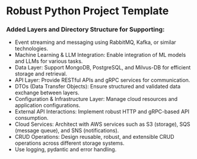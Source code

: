 # Robust Python Project Template

### Added Layers and Directory Structure for Supporting:
- Event streaming and messaging using RabbitMQ, Kafka, or similar technologies.
- Machine Learning & LLM Integration: Enable integration of ML models and LLMs for various tasks.
- Data Layer: Support MongoDB, PostgreSQL, and Milvus-DB for efficient storage and retrieval.
- API Layer: Provide RESTful APIs and gRPC services for communication.
- DTOs (Data Transfer Objects): Ensure structured and validated data exchange between layers.
- Configuration & Infrastructure Layer: Manage cloud resources and application configurations.
- External API Interactions: Implement robust HTTP and gRPC-based API consumption.
- Cloud Services: Architect with AWS services such as S3 (storage), SQS (message queue), and SNS (notifications).
- CRUD Operations: Design reusable, robust, and extensible CRUD operations across different storage systems.
- Use logging, pydantic and error handling.
